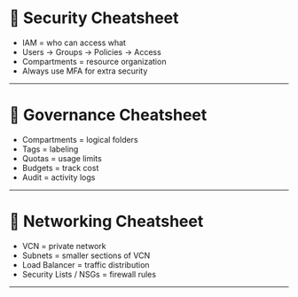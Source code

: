 # 📝 Security Cheatsheet

- IAM = who can access what  
- Users → Groups → Policies → Access  
- Compartments = resource organization  
- Always use MFA for extra security  

---

# 📝 Governance Cheatsheet

- Compartments = logical folders  
- Tags = labeling  
- Quotas = usage limits  
- Budgets = track cost  
- Audit = activity logs  

---

# 📝 Networking Cheatsheet

- VCN = private network  
- Subnets = smaller sections of VCN  
- Load Balancer = traffic distribution  
- Security Lists / NSGs = firewall rules  

---

